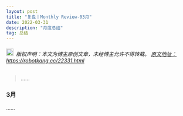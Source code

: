 ```yaml
---
layout: post
title: "复盘丨Monthly Review-03月"
date: 2022-03-31 
description: "月度总结"
tag: 总结
---   
```


<h6><img src="https://robotkang-1257995526.cos.ap-chengdu.myqcloud.com/icon/copyright.png" alt="copyright" style="display:inline;margin-bottom: -5px;" width="20" height="20"> 版权声明：本文为博主原创文章，未经博主允许不得转载。
<a target="_blank" href="https://robotkang.cc/22331.html">原文地址：https://robotkang.cc/22331.html </a>
</h6>                           
        
> ……      

### 3月         
      

……        




